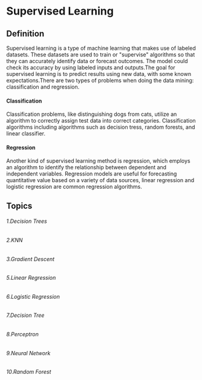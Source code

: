 # Supervised Learning
## Definition
Supervised learning is a type of machine learning that makes use of labeled datasets. These datasets are used to train or "supervise" algorithms so that they can accurately identify data or forecast outcomes. The model could check its accuracy by using labeled inputs and outputs.The goal for supervised learning is to predict results using new data, with some known expectations.There are two types of problems when doing the data mining: classification and regression.
#### Classification
Classification problems, like distinguishing dogs from cats, utilize an algorithm to correctly assign test data into correct categories. Classification algorithms including algorithms such as decision tress, random forests, and linear classifier.
#### Regression
Another kind of supervised learning method is regression, which employs an algorithm to identify the relationship between dependent and independent variables. Regression models are useful for forecasting quantitative value based on a variety of data sources, linear regression and logistic regression are common regression algorithms.
## Topics
###### 1.Decision Trees
###### 2.KNN
###### 3.Gradient Descent
###### 5.Linear Regression
###### 6.Logistic Regression
###### 7.Decision Tree
###### 8.Perceptron
###### 9.Neural Network
###### 10.Random Forest
